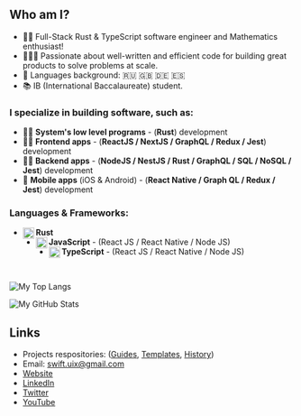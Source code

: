 ## Who am I?
- 👨‍💻 Full-Stack Rust & TypeScript software engineer and Mathematics enthusiast!
- 👷🏻‍♂️ Passionate about well-written and efficient code for building great products to solve problems at scale.
- 📖 Languages background: 🇷🇺 🇬🇧 🇩🇪 🇪🇸 
- 📚 IB (International Baccalaureate) student.

### I specialize in building software, such as:
- 👨‍🔬  **System's low level programs** - (**Rust**) development
-  👨‍💻  **Frontend apps** - (**ReactJS / NextJS / GraphQL / Redux / Jest**) development
- 🦸‍♂️  **Backend apps** - (**NodeJS / NestJS / Rust / GraphQL / SQL / NoSQL / Jest**) development
- 📱 **Mobile apps** (iOS & Android) - (**React Native / Graph QL / Redux / Jest**) development

### Languages & Frameworks:
- **Rust** <img align="left" alt="javascript" width="20px" src="https://cdn.jsdelivr.net/npm/simple-icons@3.13.0/icons/rust.svg"/>
- **JavaScript** <img align="left" alt="javascript" width="20px" src="https://cdn.jsdelivr.net/npm/simple-icons@v3/icons/javascript.svg"/> - (React JS / React Native / Node JS)
- **TypeScript** <img align="left" alt="javascript" width="20px" src="https://cdn.jsdelivr.net/npm/simple-icons@v3/icons/typescript.svg"/> - (React JS / React Native / Node JS)

<br/>

![My Top Langs](https://github-readme-stats.vercel.app/api/top-langs/?username=artem711&layout=compact&title_color=88C0D0&text_color=5E81AC&icon_color=8FBCBB&bg_color=2E3440)

![My GitHub Stats](https://github-readme-stats.vercel.app/api?username=artem711&show_icons=true&title_color=88C0D0&text_color=5E81AC&icon_color=8FBCBB&bg_color=2E3440)


## Links
- Projects respositories: ([Guides](https://github.com/artem711-guides), [Templates](https://github.com/artem711-templates), [History](https://github.com/artem711-history))
- Email: swift.uix@gmail.com
- [Website](https://myportfolio-dev.web.app/)
- [LinkedIn](https://www.linkedin.com/in/artem77/)
- [Twitter](https://twitter.com/Artem66063023)
- [YouTube](https://www.youtube.com/channel/UC2Q2qLKUSXfPS_mxrtqvixA)
